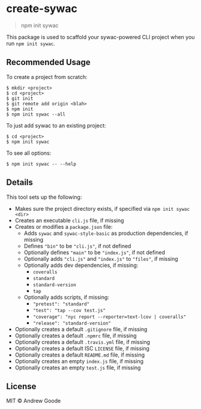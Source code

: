 # create-sywac

> npm init sywac

This package is used to scaffold your sywac-powered CLI project when you run `npm init sywac`.

## Recommended Usage

To create a project from scratch:

```console
$ mkdir <project>
$ cd <project>
$ git init
$ git remote add origin <blah>
$ npm init
$ npm init sywac --all
```

To just add sywac to an existing project:

```console
$ cd <project>
$ npm init sywac
```

To see all options:

```console
$ npm init sywac -- --help
```

## Details

This tool sets up the following:

- Makes sure the project directory exists, if specified via `npm init sywac <dir>`
- Creates an executable `cli.js` file, if missing
- Creates or modifies a `package.json` file:
  - Adds `sywac` and `sywac-style-basic` as production dependencies, if missing
  - Defines `"bin"` to be `"cli.js"`, if not defined
  - Optionally defines `"main"` to be `"index.js"`, if not defined
  - Optionally adds `"cli.js"` and `"index.js"` to `"files"`, if missing
  - Optionally adds dev dependencies, if missing:
    - `coveralls`
    - `standard`
    - `standard-version`
    - `tap`
  - Optionally adds scripts, if missing:
    - `"pretest": "standard"`
    - `"test": "tap --cov test.js"`
    - `"coverage": "nyc report --reporter=text-lcov | coveralls"`
    - `"release": "standard-version"`
- Optionally creates a default `.gitignore` file, if missing
- Optionally creates a default `.npmrc` file, if missing
- Optionally creates a default `.travis.yml` file, if missing
- Optionally creates a default ISC `LICENSE` file, if missing
- Optionally creates a default `README.md` file, if missing
- Optionally creates an empty `index.js` file, if missing
- Optionally creates an empty `test.js` file, if missing

## License

MIT © Andrew Goode
